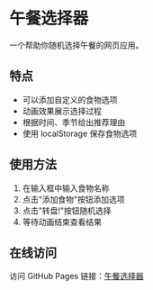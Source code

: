 # 午餐选择器

一个帮助你随机选择午餐的网页应用。

## 特点

- 可以添加自定义的食物选项
- 动画效果展示选择过程
- 根据时间、季节给出推荐理由
- 使用 localStorage 保存食物选项

## 使用方法

1. 在输入框中输入食物名称
2. 点击"添加食物"按钮添加选项
3. 点击"转盘!"按钮随机选择
4. 等待动画结束查看结果

## 在线访问

访问 GitHub Pages 链接：[午餐选择器](https://charlse.github.io/lunch-selector/)
